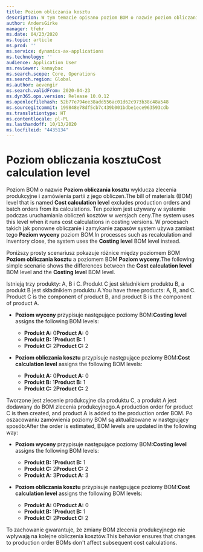 ```yaml
---
title: Poziom obliczania kosztu
description: W tym temacie opisano poziom BOM o nazwie poziom obliczania kosztu. Ten poziom BOM wyklucza produkcję i zamówienia partii z obliczeń.
author: AndersGirke
manager: tfehr
ms.date: 04/23/2020
ms.topic: article
ms.prod: ''
ms.service: dynamics-ax-applications
ms.technology: ''
audience: Application User
ms.reviewer: kamaybac
ms.search.scope: Core, Operations
ms.search.region: Global
ms.author: aevengir
ms.search.validFrom: 2020-04-23
ms.dyn365.ops.version: Release 10.0.12
ms.openlocfilehash: 52b77e794ee38add556ac01d62c973b38c48a548
ms.sourcegitcommit: 199848e78df5cb7c439b001bdbe1ece963593cdb
ms.translationtype: HT
ms.contentlocale: pl-PL
ms.lasthandoff: 10/13/2020
ms.locfileid: "4435134"
---
```

# <a name="cost-calculation-level"></a><span data-ttu-id="fd6a6-104">Poziom obliczania kosztu</span><span class="sxs-lookup"><span data-stu-id="fd6a6-104">Cost calculation level</span></span>

<span data-ttu-id="fd6a6-105">Poziom BOM o nazwie **Poziom obliczania kosztu** wyklucza zlecenia produkcyjne i zamówienia partii z jego obliczeń.</span><span class="sxs-lookup"><span data-stu-id="fd6a6-105">The bill of materials (BOM) level that is named **Cost calculation level** excludes production orders and batch orders from its calculations.</span></span> <span data-ttu-id="fd6a6-106">Ten poziom jest używany w systemie podczas uruchamiania obliczeń kosztów w wersjach ceny.</span><span class="sxs-lookup"><span data-stu-id="fd6a6-106">The system uses this level when it runs cost calculations in costing versions.</span></span> <span data-ttu-id="fd6a6-107">W procesach takich jak ponowne obliczanie i zamykanie zapasów system używa zamiast tego **Poziom wyceny** poziom BOM.</span><span class="sxs-lookup"><span data-stu-id="fd6a6-107">In processes such as recalculation and inventory close, the system uses the **Costing level** BOM level instead.</span></span>

<span data-ttu-id="fd6a6-108">Poniższy prosty scenariusz pokazuje różnice między poziomem BOM **Poziom obliczania kosztu** a poziomem BOM **Poziom wyceny**.</span><span class="sxs-lookup"><span data-stu-id="fd6a6-108">The following simple scenario shows the differences between the **Cost calculation level** BOM level and the **Costing level** BOM level.</span></span>

<span data-ttu-id="fd6a6-109">Istnieją trzy produkty: A, B i C. Produkt C jest składnikiem produktu B, a produkt B jest składnikiem produktu A.</span><span class="sxs-lookup"><span data-stu-id="fd6a6-109">You have three products: A, B, and C. Product C is the component of product B, and product B is the component of product A.</span></span>

- <span data-ttu-id="fd6a6-110">**Poziom wyceny** przypisuje następujące poziomy BOM:</span><span class="sxs-lookup"><span data-stu-id="fd6a6-110">**Costing level** assigns the following BOM levels:</span></span>

    - <span data-ttu-id="fd6a6-111">**Produkt A:** 0</span><span class="sxs-lookup"><span data-stu-id="fd6a6-111">**Product A:** 0</span></span>
    - <span data-ttu-id="fd6a6-112">**Produkt B:** 1</span><span class="sxs-lookup"><span data-stu-id="fd6a6-112">**Product B:** 1</span></span>
    - <span data-ttu-id="fd6a6-113">**Produkt C:** 2</span><span class="sxs-lookup"><span data-stu-id="fd6a6-113">**Product C:** 2</span></span>

- <span data-ttu-id="fd6a6-114">**Poziom obliczania kosztu** przypisuje następujące poziomy BOM:</span><span class="sxs-lookup"><span data-stu-id="fd6a6-114">**Cost calculation level** assigns the following BOM levels:</span></span>

    - <span data-ttu-id="fd6a6-115">**Produkt A:** 0</span><span class="sxs-lookup"><span data-stu-id="fd6a6-115">**Product A:** 0</span></span>
    - <span data-ttu-id="fd6a6-116">**Produkt B:** 1</span><span class="sxs-lookup"><span data-stu-id="fd6a6-116">**Product B:** 1</span></span>
    - <span data-ttu-id="fd6a6-117">**Produkt C:** 2</span><span class="sxs-lookup"><span data-stu-id="fd6a6-117">**Product C:** 2</span></span>

<span data-ttu-id="fd6a6-118">Tworzone jest zlecenie produkcyjne dla produktu C, a produkt A jest dodawany do BOM zlecenia produkcyjnego.</span><span class="sxs-lookup"><span data-stu-id="fd6a6-118">A production order for product C is then created, and product A is added to the production order BOM.</span></span> <span data-ttu-id="fd6a6-119">Po oszacowaniu zamówienia poziomy BOM są aktualizowane w następujący sposób:</span><span class="sxs-lookup"><span data-stu-id="fd6a6-119">After the order is estimated, BOM levels are updated in the following way:</span></span>

- <span data-ttu-id="fd6a6-120">**Poziom wyceny** przypisuje następujące poziomy BOM:</span><span class="sxs-lookup"><span data-stu-id="fd6a6-120">**Costing level** assigns the following BOM levels:</span></span>

    - <span data-ttu-id="fd6a6-121">**Produkt B:** 1</span><span class="sxs-lookup"><span data-stu-id="fd6a6-121">**Product B:** 1</span></span>
    - <span data-ttu-id="fd6a6-122">**Produkt C:** 2</span><span class="sxs-lookup"><span data-stu-id="fd6a6-122">**Product C:** 2</span></span>
    - <span data-ttu-id="fd6a6-123">**Produkt A:** 3</span><span class="sxs-lookup"><span data-stu-id="fd6a6-123">**Product A:** 3</span></span>

- <span data-ttu-id="fd6a6-124">**Poziom obliczania kosztu** przypisuje następujące poziomy BOM:</span><span class="sxs-lookup"><span data-stu-id="fd6a6-124">**Cost calculation level** assigns the following BOM levels:</span></span>

    - <span data-ttu-id="fd6a6-125">**Produkt A:** 0</span><span class="sxs-lookup"><span data-stu-id="fd6a6-125">**Product A:** 0</span></span>
    - <span data-ttu-id="fd6a6-126">**Produkt B:** 1</span><span class="sxs-lookup"><span data-stu-id="fd6a6-126">**Product B:** 1</span></span>
    - <span data-ttu-id="fd6a6-127">**Produkt C:** 2</span><span class="sxs-lookup"><span data-stu-id="fd6a6-127">**Product C:** 2</span></span>

<span data-ttu-id="fd6a6-128">To zachowanie gwarantuje, że zmiany BOM zlecenia produkcyjnego nie wpływają na kolejne obliczenia kosztów.</span><span class="sxs-lookup"><span data-stu-id="fd6a6-128">This behavior ensures that changes to production order BOMs don't affect subsequent cost calculations.</span></span>
